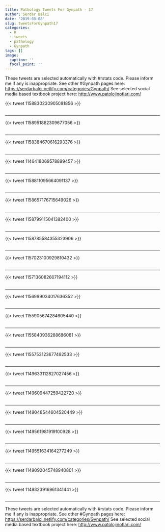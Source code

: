 ```yaml
---
title: Pathology Tweets For Gynpath - 17
author: Serdar Balci
date: '2019-08-08'
slug: tweetsForGynpath17
categories:
  - R
  - tweets
  - pathology
  - Gynpath
tags: []
image:
  caption: ''
  focal_point: ''
---
```



These tweets are selected automatically with #rstats code. Please inform me if any is inappropriate.
See other #Gynpath pages here: https://serdarbalci.netlify.com/categories/Gynpath/ 
See selected social media based textbook project here: http://www.patolojinotlari.com/

{{< tweet 1158830230905081856 >}}
<br>
<br>
<hr>
{{< tweet 1158951882309677056 >}}
<br>
<br>
<hr>
{{< tweet 1158384670616293376 >}}
<br>
<br>
<hr>
{{< tweet 1146418069578899457 >}}
<br>
<br>
<hr>
{{< tweet 1158811095664091137 >}}
<br>
<br>
<hr>
{{< tweet 1158657176715649026 >}}
<br>
<br>
<hr>
{{< tweet 1158799115041382400 >}}
<br>
<br>
<hr>
{{< tweet 1158785584355323906 >}}
<br>
<br>
<hr>
{{< tweet 1157023100929810432 >}}
<br>
<br>
<hr>
{{< tweet 1157136082607194112 >}}
<br>
<br>
<hr>
{{< tweet 1156999034017636352 >}}
<br>
<br>
<hr>
{{< tweet 1155905674284605440 >}}
<br>
<br>
<hr>
{{< tweet 1155840936288686081 >}}
<br>
<br>
<hr>
{{< tweet 1155753123677462533 >}}
<br>
<br>
<hr>
{{< tweet 1149633112827027456 >}}
<br>
<br>
<hr>
{{< tweet 1149609447259422720 >}}
<br>
<br>
<hr>
{{< tweet 1149048544604520449 >}}
<br>
<br>
<hr>
{{< tweet 1149561981919100928 >}}
<br>
<br>
<hr>
{{< tweet 1149551634164277249 >}}
<br>
<br>
<hr>
{{< tweet 1149092045748940801 >}}
<br>
<br>
<hr>
{{< tweet 1149323916961341441 >}}
<br>
<br>
<hr>


These tweets are selected automatically with #rstats code. Please inform me if any is inappropriate.
See other #Gynpath pages here: https://serdarbalci.netlify.com/categories/Gynpath/ 
See selected social media based textbook project here: http://www.patolojinotlari.com/
